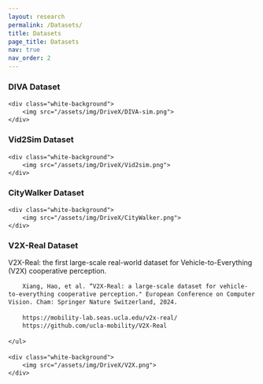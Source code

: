 ```yaml
---
layout: research
permalink: /Datasets/
title: Datasets
page_title: Datasets
nav: true
nav_order: 2
---
```


<div class="research-section">
    <h3 style="text-align: left">DIVA Dataset</h3>

    <div class="white-background">
        <img src="/assets/img/DriveX/DIVA-sim.png">
    </div>
</div>

<div class="research-section">
    <h3 style="text-align: left">Vid2Sim Dataset</h3>

    <div class="white-background">
        <img src="/assets/img/DriveX/Vid2sim.png">
    </div>
</div>

<div class="research-section">
    <h3 style="text-align: left">CityWalker Dataset</h3>

    <div class="white-background">
        <img src="/assets/img/DriveX/CityWalker.png">
    </div>
</div>

<div class="research-section">
    <h3 style="text-align: left">V2X-Real Dataset</h3>
    <ul style="list-style-type: none; padding-left: 0;">
        V2X-Real: the first large-scale real-world dataset for Vehicle-to-Everything (V2X) cooperative perception.

        Xiang, Hao, et al. “V2X-Real: a large-scale dataset for vehicle-to-everything cooperative perception." European Conference on Computer Vision. Cham: Springer Nature Switzerland, 2024.

        https://mobility-lab.seas.ucla.edu/v2x-real/
        https://github.com/ucla-mobility/V2X-Real

    </ul>

    <div class="white-background">
        <img src="/assets/img/DriveX/V2X.png">
    </div>
</div>


<style>
.custom-heading {
  font-size: 1.5em;
  font-weight: bold;
  margin-bottom: 10px; /* Adjust this value as needed */
}
.white-background {
    background-color: white;
    display: block; /* Changed from inline-block if you want it to take the full width available */
    width: 100%; /* Ensures it takes the full width of its parent container */
    overflow: hidden; /* This will prevent any overflow outside this div */
    padding: 10px;
}
.white-background img {
    width: 100%; /* Makes the image responsive */
    height: auto; /* Keeps the image's aspect ratio intact */
}
.logo {
    display: inline; /* Changed from inline-block if you want it to take the full width available */
    width: 100%; /* Ensures it takes the full width of its parent container */
    overflow: hidden; /* This will prevent any overflow outside this div */
    padding: 10px;
}
.logo img {
    width: 100%; /* Makes the image responsive */
    height: auto; /* Keeps the image's aspect ratio intact */
}
.video-grid {
    display: grid;
    grid-template-columns: 1fr 1fr; /* Creates two columns */
    grid-gap: 20px; /* Space between videos */
}
.video iframe {
    width: 100%; /* Ensures iframe takes the full width of the container */
    height: 250px; /* Fixed height for all videos */
}

@media (max-width: 600px) {
    .video-grid {
        grid-template-columns: 1fr; /* Stacks videos into a single column on small screens */
    }
}
.gif img {
    width: 100%; /* Ensures the GIFs fill the cells */
    height: auto; /* Maintains the aspect ratio */
}
</style>
